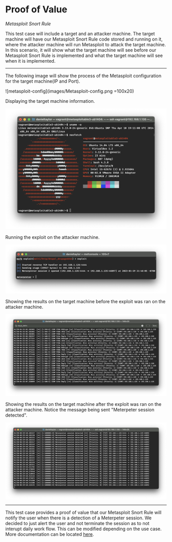 # Proof of Value
*Metasploit Snort Rule*

This test case will include a target and an attacker machine. The target machine will have our Metasploit Snort Rule code stored and running on it, where the attacker machine will run Metasploit to attack the target machine. In this scenario, it will show what the target machine will see before our Metasploit Snort Rule is implemented and what the target machine will see when it is implemented.

---

The following image will show the process of the Metasploit configuration for the target machine(IP and Port).

![metasploit-config](images/Metasploit-config.png =100x20)

Displaying the target machine information.

![metasploit-config](images/target-machine-info.png)

Running the exploit on the attacker machine.

![metasploit-config](images/running-exploit.png)

Showing the results on the target machine before the exploit was ran on the attacker machine.

![metasploit-config](images/pre-metasploit-rule.png)

Showing the results on the target machine after the exploit was ran on the attacker machine. Notice the message being sent "Meterpeter session detected".

![metasploit-config](images/post-metasploit-rule.png)

---

This test case provides a proof of value that our Metasploit Snort Rule will notify the user when there is a detection of a Meterpeter session. We decided to just alert the user and not terminate the session as to not interupt daily work flow. This can be modified depending on the use case. More documentation can be located [here](Documentation.md).
